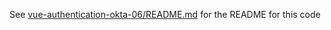See [vue-authentication-okta-06/README.md](../vue-authentication-okta-06/README.md) for the README for this code

